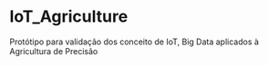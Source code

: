# IoT_Agriculture
Protótipo para validação dos conceito de IoT, Big Data aplicados à Agricultura de Precisão
